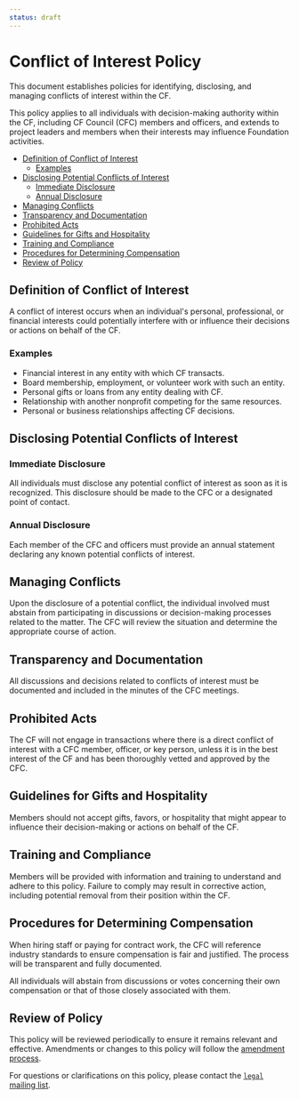 ```yaml
---
status: draft
---
```

# Conflict of Interest Policy

This document establishes policies for identifying, disclosing, and managing conflicts of interest within the CF.

This policy applies to all individuals with decision-making authority within the CF, including CF Council (CFC) members and officers, and extends to project leaders and members when their interests may influence Foundation activities.

- [Definition of Conflict of Interest](#definition-of-conflict-of-interest)
  - [Examples](#examples)
- [Disclosing Potential Conflicts of Interest](#disclosing-potential-conflicts-of-interest)
  - [Immediate Disclosure](#immediate-disclosure)
  - [Annual Disclosure](#annual-disclosure)
- [Managing Conflicts](#managing-conflicts)
- [Transparency and Documentation](#transparency-and-documentation)
- [Prohibited Acts](#prohibited-acts)
- [Guidelines for Gifts and Hospitality](#guidelines-for-gifts-and-hospitality)
- [Training and Compliance](#training-and-compliance)
- [Procedures for Determining Compensation](#procedures-for-determining-compensation)
- [Review of Policy](#review-of-policy)

## Definition of Conflict of Interest

A conflict of interest occurs when an individual's personal, professional, or financial interests could potentially interfere with or influence their decisions or actions on behalf of the CF.

### Examples

- Financial interest in any entity with which CF transacts.
- Board membership, employment, or volunteer work with such an entity.
- Personal gifts or loans from any entity dealing with CF.
- Relationship with another nonprofit competing for the same resources.
- Personal or business relationships affecting CF decisions.

## Disclosing Potential Conflicts of Interest

### Immediate Disclosure

All individuals must disclose any potential conflict of interest as soon as it is recognized. This disclosure should be made to the CFC or a designated point of contact.

### Annual Disclosure

Each member of the CFC and officers must provide an annual statement declaring any known potential conflicts of interest.

## Managing Conflicts

Upon the disclosure of a potential conflict, the individual involved must abstain from participating in discussions or decision-making processes related to the matter. The CFC will review the situation and determine the appropriate course of action.

## Transparency and Documentation

All discussions and decisions related to conflicts of interest must be documented and included in the minutes of the CFC meetings.

## Prohibited Acts

The CF will not engage in transactions where there is a direct conflict of interest with a CFC member, officer, or key person, unless it is in the best interest of the CF and has been thoroughly vetted and approved by the CFC.

## Guidelines for Gifts and Hospitality

Members should not accept gifts, favors, or hospitality that might appear to influence their decision-making or actions on behalf of the CF.

## Training and Compliance

Members will be provided with information and training to understand and adhere to this policy. Failure to comply may result in corrective action, including potential removal from their position within the CF.

## Procedures for Determining Compensation

When hiring staff or paying for contract work, the CFC will reference industry standards to ensure compensation is fair and justified. The process will be transparent and fully documented.

All individuals will abstain from discussions or votes concerning their own compensation or that of those closely associated with them.

## Review of Policy

This policy will be reviewed periodically to ensure it remains relevant and effective. Amendments or changes to this policy will follow the [amendment process][].

For questions or clarifications on this policy, please contact the [`legal` mailing list][CONTACTS.yaml].

[CONTACTS.yaml]: https://github.com/commonhaus/foundation-draft/blob/main/CONTACTS.yaml
[amendment process]: ../bylaws/amendments.md